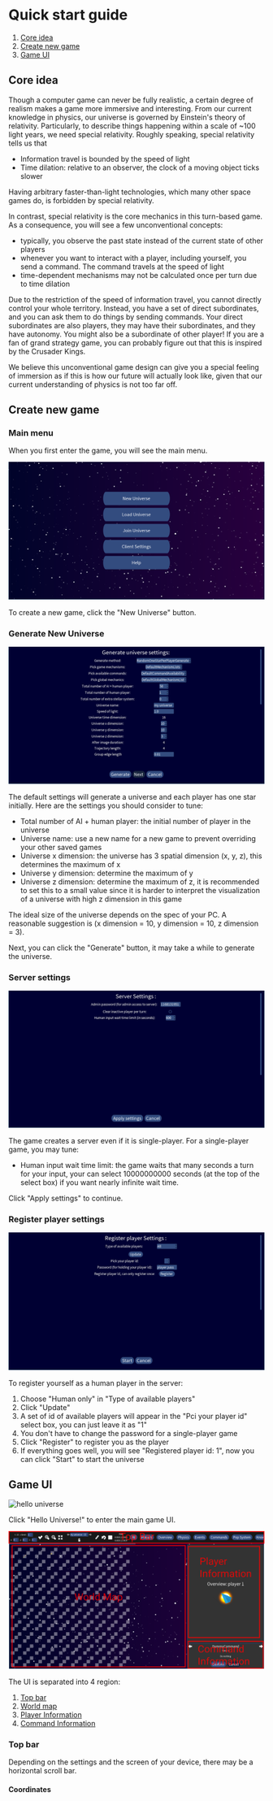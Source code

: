 # Quick start guide
1. [Core idea](#core-idea)
2. [Create new game](#create-new-game)
3. [Game UI](#game-ui)

## Core idea
Though a computer game can never be fully realistic, a certain degree of realism makes a game more immersive
and interesting.
From our current knowledge in physics, our universe is governed by Einstein's theory of relativity.
Particularly, to describe things happening within a scale of ~100 light years, 
we need special relativity.
Roughly speaking, special relativity tells us that
* Information travel is bounded by the speed of light
* Time dilation: relative to an observer, the clock of a moving object ticks slower

Having arbitrary faster-than-light technologies, which many other space games do, is forbidden by
special relativity.

In contrast, special relativity is the core mechanics in this turn-based game.
As a consequence, you will see a few unconventional concepts:
* typically, you observe the past state instead of the current state of other players
* whenever you want to interact with a player, including yourself, you send a command.
The command travels at the speed of light
* time-dependent mechanisms may not be calculated once per turn due to time dilation

Due to the restriction of the speed of information travel,
you cannot directly control your whole territory.
Instead, you have a set of direct subordinates, and you can
ask them to do things by sending commands.
Your direct subordinates are also players, they may have their
subordinates, and they have autonomy.
You might also be a subordinate of other player!
If you are a fan of grand strategy game, you can probably
figure out that this is inspired by the Crusader Kings.

We believe this unconventional game design can give you a
special feeling of immersion as if this is how our future
will actually look like, given that our current understanding
of physics is not too far off.

## Create new game

### Main menu
When you first enter the game, you will see the main menu.

![main menu](./images/main-menu.png)

To create a new game, click the "New Universe" button.

### Generate New Universe
![new universe](./images/new-universe.png)

The default settings will generate a universe and each player has one star initially. 
Here are the settings you should consider to tune:
* Total number of AI + human player: the initial number of player in the universe
* Universe name: use a new name for a new game to prevent overriding your other saved games
* Universe x dimension: the universe has 3 spatial dimension (x, y, z), this determines the maximum of x
* Universe y dimension: determine the maximum of y
* Universe z dimension: determine the maximum of z, it is recommended to set this to a small value since it is harder
to interpret the visualization of a universe with high z dimension in this game

The ideal size of the universe depends on the spec of your PC.
A reasonable suggestion is (x dimension = 10, y dimension = 10, z dimension = 3).

Next, you can click the "Generate" button, it may take a while to generate the universe.

### Server settings
![server settings](./images/server-settings.png)

The game creates a server even if it is single-player.
For a single-player game, you may tune:
* Human input wait time limit: the game waits that many seconds a turn for your input,
your can select 10000000000 seconds (at the top of the select box) if you want nearly infinite wait time.

Click "Apply settings" to continue.

### Register player settings
![register player settings](./images/register-player-settings.png)

To register yourself as a human player in the server:
1. Choose "Human only" in "Type of available players"
2. Click "Update"
3. A set of id of available players will appear in the "Pci your player id" select box,
you can just leave it as "1"
4. You don't have to change the password for a single-player game
5. Click "Register" to register you as the player
6. If everything goes well, you will see "Registered player id: 1", now you can click "Start" to start the universe

## Game UI
![hello universe](./images/hello-universe.png)

Click "Hello Universe!" to enter the main game UI.

![game ui region](./images/game-ui-regions.png)

The UI is separated into 4 region:
1. [Top bar](#top-bar)
2. [World map]()
3. [Player Information]()
4. [Command Information]()

### Top bar
Depending on the settings and the screen of your device,
there may be a horizontal scroll bar.

#### Coordinates
